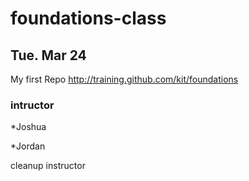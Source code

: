 # foundations-class
## Tue. Mar 24
My first Repo   http://training.github.com/kit/foundations

### intructor
 
 *Joshua
 
 *Jordan
 
 cleanup instructor
